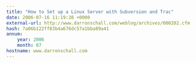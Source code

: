 ```yaml
---
title: "How to Set up a Linux Server with Subversion and Trac"
date: 2006-07-16 11:19:38 +0000
external-url: http://www.darronschall.com/weblog/archives/000202.cfm
hash: 7a06b122ff83b4a676dc57a1bba89a41
annum:
    year: 2006
    month: 07
hostname: www.darronschall.com
---
```



